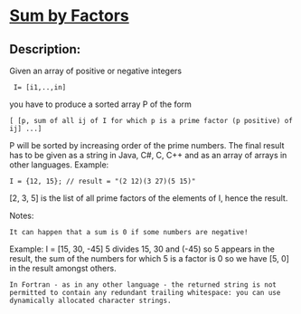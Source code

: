 # [Sum by Factors](https://www.codewars.com/kata/54d496788776e49e6b00052f)

## Description:

Given an array of positive or negative integers

```
 I= [i1,..,in]
```

you have to produce a sorted array P of the form

```
[ [p, sum of all ij of I for which p is a prime factor (p positive) of ij] ...]
```

P will be sorted by increasing order of the prime numbers. The final result has to be given as a string in Java, C#, C, C++ and as an array of arrays in other languages.
Example:

```
I = {12, 15}; // result = "(2 12)(3 27)(5 15)"
```

[2, 3, 5] is the list of all prime factors of the elements of I, hence the result.

Notes:

    It can happen that a sum is 0 if some numbers are negative!

Example: I = [15, 30, -45] 5 divides 15, 30 and (-45) so 5 appears in the result, the sum of the numbers for which 5 is a factor is 0 so we have [5, 0] in the result amongst others.

    In Fortran - as in any other language - the returned string is not permitted to contain any redundant trailing whitespace: you can use dynamically allocated character strings.

